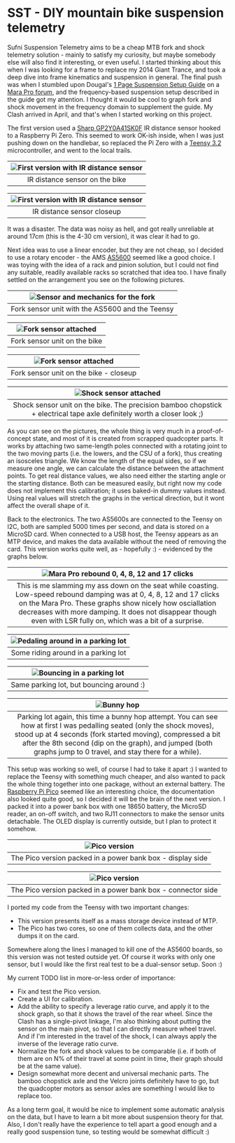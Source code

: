 # SST - DIY mountain bike suspension telemetry

Sufni Suspension Telemetry aims to be a cheap MTB fork and shock telemetry solution - mainly to satisfy my curiosity, but maybe somebody else will also find it interesting, or even useful. I started thinking about this when I was looking for a frame to replace my 2014 Giant Trance, and took a deep dive into frame kinematics and suspension in general. The final push was when I stumbled upon Dougal's [1 Page Suspension Setup Guide](http://www.shockcraft.co.nz/media/wysiwyg/shockcraft_1_page_suspension_setup_guide_v0.pdf) on a [Mara Pro forum](https://www.mtbr.com/threads/manitou-mara-pro.1126919), and the frequency-based suspension setup described in the guide got my attention. I thought it would be cool to graph fork and shock movement in the frequency domain to supplement the guide. My Clash arrived in April, and that's when I started working on this project.

The first version used a [Sharp GP2Y0A41SK0F](https://www.pololu.com/product/2464) IR distance sensor hooked to a Raspberry Pi Zero. This seemed to work OK-ish inside, when I was just pushing down on the handlebar, so replaced the Pi Zero with a [Teensy 3.2](https://www.pjrc.com/store/teensy32.html) microcontroller, and went to the local trails.

|![First version with IR distance sensor](pics/ir.jpg)|
|:--:|
|IR distance sensor on the bike|

|![First version with IR distance sensor](pics/ir-closeup.jpg)|
|:--:|
|IR distance sensor closeup|

It was a disaster. The data was noisy as hell, and got really unreliable at around 17cm (this is the 4-30 cm version), it was clear it had to go.

Next idea was to use a linear encoder, but they are not cheap, so I decided to use a rotary encoder - the AMS [AS5600](https://ams.com/en/as5600#:~:text=The%20AS5600%20is%20an%20easy,diametric%20magnetized%20on%2Daxis%20magnet.) seemed like a good choice. I was toying with the idea of a rack and pinion solution, but I could not find any suitable, readily available racks so scratched that idea too. I have finally settled on the arrangement you see on the following pictures.

|![Sensor and mechanics for the fork](pics/fork-sensor.jpg)|
|:--:|
|Fork sensor unit with the AS5600 and the Teensy|

|![Fork sensor attached](pics/fork.jpg)|
|:--:|
|Fork sensor unit on the bike|

|![Fork sensor attached](pics/fork-zoom.jpg)|
|:--:|
|Fork sensor unit on the bike - closeup|

|![Shock sensor attached](pics/shock.jpg)|
|:--:|
|Shock sensor unit on the bike. The precision bamboo chopstick + electrical tape axle definitely worth a closer look ;) |

As you can see on the pictures, the whole thing is very much in a proof-of-concept state, and most of it is created from scrapped quadcopter parts. It works by attaching two same-length poles connected with a rotating joint to the two moving parts (i.e. the lowers, and the CSU of a fork), thus creating an isosceles triangle. We know the length of the equal sides, so if we measure one angle, we can calculate the distance between the attachment points. To get real distance values, we also need either the starting angle or the starting distance. Both can be measured easily, but right now my code does not implement this calibration; it uses baked-in dummy values instead. Using real values will stretch the graphs in the vertical direction, but it wont affect the overall shape of it.

Back to the electronics. The two AS5600s are connected to the Teensy on I2C, both are sampled 5000 times per second, and data is stored on a MicroSD card. When connected to a USB host, the Teensy appears as an MTP device, and makes the data available without the need of removing the card. This version works quite well, as - hopefully :) - evidenced by the graphs below.

|![Mara Pro rebound 0, 4, 8, 12 and 17 clicks](pics/MaraPro-rebound.png)|
|:--:|
|This is me slamming my ass down on the seat while coasting. Low-speed rebound damping was at 0, 4, 8, 12 and 17 clicks on the Mara Pro. These graphs show nicely how osciallation decreases with more damping. It does not disappear though even with LSR fully on, which was a bit of a surprise.|

|![Pedaling around in a parking lot](pics/general.png)|
|:--:|
|Some riding around in a parking lot|

|![Bouncing in a parking lot](pics/bounce.png)|
|:--:|
|Same parking lot, but bouncing around :)|

|![Bunny hop](pics/bunny.png)|
|:--:|
|Parking lot again, this time a bunny hop attempt. You can see how at first I was pedalling seated (only the shock moves), stood up at 4 seconds (fork started moving), compressed a bit after the 8th second (dip on the graph), and jumped (both graphs jump to 0 travel, and stay there for a while).|

This setup was working so well, of course I had to take it apart :) I wanted to replace the Teensy with something much cheaper, and also wanted to pack the whole thing together into one package, without an external battery. The [Raspberry Pi Pico](https://www.raspberrypi.com/documentation/microcontrollers/raspberry-pi-pico.html) seemed like an interesting choice, the documentation also looked quite good, so I decided it will be the brain of the next version. I packed it into a power bank box with one 18650 battery, the MicroSD reader, an on-off switch, and two RJ11 connectors to make the sensor units detachable. The OLED display is currently outside, but I plan to protect it somehow.

|![Pico version](pics/sst-pico_1.jpg)|
|:--:|
|The Pico version packed in a power bank box - display side|

|![Pico version](pics/sst-pico_2.jpg)|
|:--:|
|The Pico version packed in a power bank box - connector side|

I ported my code from the Teensy with two important changes:

 - This version presents itself as a mass storage device instead of MTP.
 - The Pico has two cores, so one of them collects data, and the other dumps it on the card.

Somewhere along the lines I managed to kill one of the AS5600 boards, so this version was not tested outside yet. Of course it works with only one sensor, but I would like the first real test to be a dual-sensor setup. Soon :)

My current TODO list in more-or-less order of importance:

 - Fix and test the Pico version.
 - Create a UI for calibration.
 - Add the ability to specify a leverage ratio curve, and apply it to the shock graph, so that it shows the travel of the rear wheel. Since the Clash has a single-pivot linkage, I'm also thinking about putting the sensor on the main pivot, so that I can directly measure wheel travel. And if I'm interested in the travel of the shock, I can always apply the inverse of the leverage ratio curve.
 - Normalize the fork and shock values to be comparable (i.e. if both of them are on N% of their travel at some point in time, their graph should be at the same value).
 - Design somewhat more decent and universal mechanic parts. The bamboo chopstick axle and the Velcro joints definitely have to go, but the quadcopter motors as sensor axles are something I would like to replace too.

As a long term goal, it would be nice to implement some automatic analysis on the data, but I have to learn a bit more about suspension theory for that. Also, I don't really have the experience to tell apart a good enough and a really good suspension tune, so testing would be somewhat difficult :) 
